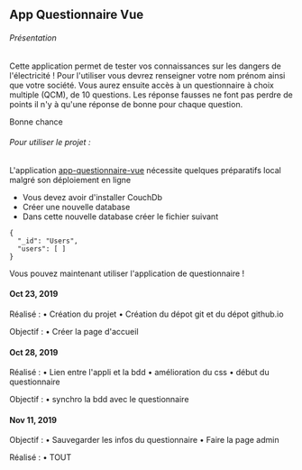 ## App Questionnaire Vue

###### Présentation

Cette application permet de tester vos connaissances sur les dangers de l'électricité ! Pour l'utiliser vous devrez renseigner votre nom prénom ainsi que votre société.
Vous aurez ensuite accès à un questionnaire à choix multiple (QCM), de 10 questions. Les réponse fausses ne font pas perdre de points il n'y à qu'une réponse de bonne pour chaque question.

Bonne chance

###### Pour utiliser le projet :
L'application [app-questionnaire-vue](http://kiohugo.github.io) nécessite quelques préparatifs local malgré son déploiement en ligne

- Vous devez avoir d'installer CouchDb
- Créer une nouvelle database
- Dans cette nouvelle database créer le fichier suivant
```
{
  "_id": "Users",
  "users": [ ]
}
```

Vous pouvez maintenant utiliser l'application de questionnaire !

#### Oct 23, 2019
Réalisé :
• Création du projet
• Création du dépot git et du dépot github.io

Objectif :
• Créer la page d'accueil

#### Oct 28, 2019
Réalisé :
• Lien entre l'appli et la bdd
• amélioration du css
• début du questionnaire

Objectif :
• synchro la bdd avec le questionnaire

#### Nov 11, 2019
Objectif :
• Sauvegarder les infos du questionnaire
• Faire la page admin

Réalisé :
• TOUT
